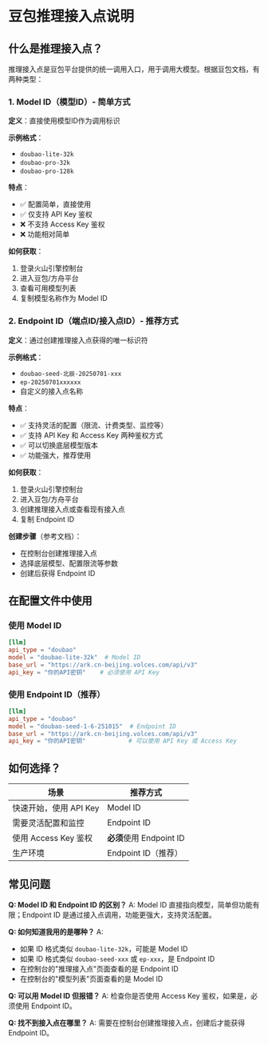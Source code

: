 # 豆包推理接入点说明

## 什么是推理接入点？

推理接入点是豆包平台提供的统一调用入口，用于调用大模型。根据豆包文档，有两种类型：

### 1. Model ID（模型ID）- 简单方式

**定义**：直接使用模型ID作为调用标识

**示例格式**：
- `doubao-lite-32k`
- `doubao-pro-32k`
- `doubao-pro-128k`

**特点**：
- ✅ 配置简单，直接使用
- ✅ 仅支持 API Key 鉴权
- ❌ 不支持 Access Key 鉴权
- ❌ 功能相对简单

**如何获取**：
1. 登录火山引擎控制台
2. 进入豆包/方舟平台
3. 查看可用模型列表
4. 复制模型名称作为 Model ID

### 2. Endpoint ID（端点ID/接入点ID）- 推荐方式

**定义**：通过创建推理接入点获得的唯一标识符

**示例格式**：
- `doubao-seed-北辰-20250701-xxx`
- `ep-20250701xxxxxx`
- 自定义的接入点名称

**特点**：
- ✅ 支持灵活的配置（限流、计费类型、监控等）
- ✅ 支持 API Key 和 Access Key 两种鉴权方式
- ✅ 可以切换底层模型版本
- ✅ 功能强大，推荐使用

**如何获取**：
1. 登录火山引擎控制台
2. 进入豆包/方舟平台
3. 创建推理接入点或查看现有接入点
4. 复制 Endpoint ID

**创建步骤**（参考文档）：
- 在控制台创建推理接入点
- 选择底层模型、配置限流等参数
- 创建后获得 Endpoint ID

## 在配置文件中使用

### 使用 Model ID

```toml
[llm]
api_type = "doubao"
model = "doubao-lite-32k"  # Model ID
base_url = "https://ark.cn-beijing.volces.com/api/v3"
api_key = "你的API密钥"    # 必须使用 API Key
```

### 使用 Endpoint ID（推荐）

```toml
[llm]
api_type = "doubao"
model = "doubao-seed-1-6-251015"  # Endpoint ID
base_url = "https://ark.cn-beijing.volces.com/api/v3"
api_key = "你的API密钥"            # 可以使用 API Key 或 Access Key
```

## 如何选择？

| 场景 | 推荐方式 |
|------|---------|
| 快速开始，使用 API Key | Model ID |
| 需要灵活配置和监控 | Endpoint ID |
| 使用 Access Key 鉴权 | **必须**使用 Endpoint ID |
| 生产环境 | Endpoint ID（推荐） |

## 常见问题

**Q: Model ID 和 Endpoint ID 的区别？**
A: Model ID 直接指向模型，简单但功能有限；Endpoint ID 是通过接入点调用，功能更强大，支持灵活配置。

**Q: 如何知道我用的是哪种？**
A:
- 如果 ID 格式类似 `doubao-lite-32k`，可能是 Model ID
- 如果 ID 格式类似 `doubao-seed-xxx` 或 `ep-xxx`，是 Endpoint ID
- 在控制台的"推理接入点"页面查看的是 Endpoint ID
- 在控制台的"模型列表"页面查看的是 Model ID

**Q: 可以用 Model ID 但报错？**
A: 检查你是否使用 Access Key 鉴权，如果是，必须使用 Endpoint ID。

**Q: 找不到接入点在哪里？**
A: 需要在控制台创建推理接入点，创建后才能获得 Endpoint ID。

